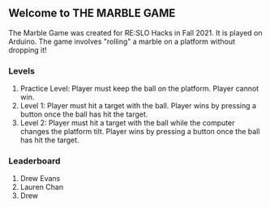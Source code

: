 ## Welcome to THE MARBLE GAME

The Marble Game was created for RE:SLO Hacks in Fall 2021. It is played on Arduino. The game involves "rolling" a marble on a platform without dropping it!

### Levels
1. Practice Level: Player must keep the ball on the platform. Player cannot win.
2. Level 1: Player must hit a target with the ball. Player wins by pressing a button once the ball has hit the target.
3. Level 2: Player must hit a target with the ball while the computer changes the platform tilt. Player wins by pressing a button once the ball has hit the target.

### Leaderboard
1. Drew Evans
2. Lauren Chan
3. Drew
